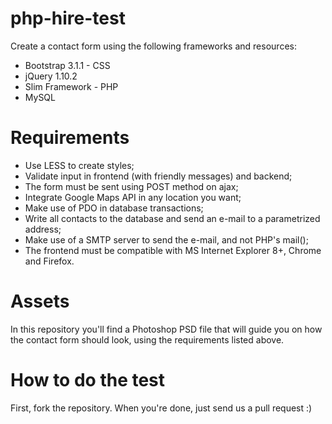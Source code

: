 php-hire-test
=========

Create a contact form using the following frameworks and resources:

* Bootstrap 3.1.1 - CSS
* jQuery 1.10.2
* Slim Framework - PHP
* MySQL

Requirements
==========

* Use LESS to create styles;
* Validate input in frontend (with friendly messages) and backend;
* The form must be sent using POST method on ajax;
* Integrate Google Maps API in any location you want;
* Make use of PDO in database transactions;
* Write all contacts to the database and send an e-mail to a parametrized address;
* Make use of a SMTP server to send the e-mail, and not PHP's mail();
* The frontend must be compatible with MS Internet Explorer 8+, Chrome and Firefox.

Assets
======

In this repository you'll find a Photoshop PSD file that will guide you on how the contact form should look, using the requirements listed above.

How to do the test
===================

First, fork the repository. When you're done, just send us a pull request :)
